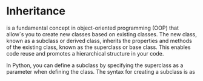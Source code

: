 # Inheritance
 is a fundamental concept in object-oriented programming (OOP) that allow`s you to create new classes based on existing classes. The new class, known as a subclass or derived class, inherits the properties and methods of the existing class, known as the superclass or base class. This enables code reuse and promotes a hierarchical structure in your code.

In Python, you can define a subclass by specifying the superclass as a parameter when defining the class. The syntax for creating a subclass is as
